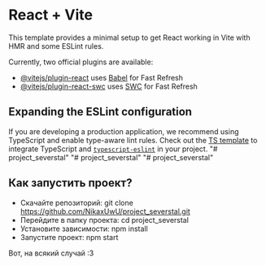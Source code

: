 # React + Vite

This template provides a minimal setup to get React working in Vite with HMR and some ESLint rules.

Currently, two official plugins are available:

- [@vitejs/plugin-react](https://github.com/vitejs/vite-plugin-react/blob/main/packages/plugin-react/README.md) uses [Babel](https://babeljs.io/) for Fast Refresh
- [@vitejs/plugin-react-swc](https://github.com/vitejs/vite-plugin-react-swc) uses [SWC](https://swc.rs/) for Fast Refresh

## Expanding the ESLint configuration

If you are developing a production application, we recommend using TypeScript and enable type-aware lint rules. Check out the [TS template](https://github.com/vitejs/vite/tree/main/packages/create-vite/template-react-ts) to integrate TypeScript and [`typescript-eslint`](https://typescript-eslint.io) in your project.
"# project_severstal" 
"# project_severstal" 
"# project_severstal" 

## Как запустить проект?

- Скачайте репозиторий: git clone https://github.com/NikaxUwU/project_severstal.git
- Перейдите в папку проекта: cd project_severstal
- Установите зависимости: npm install
- Запустите проект: npm start
  
Вот, на всякий случай :3

